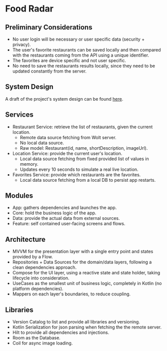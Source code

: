 
Food Radar
==================

## Preliminary Considerations

- No user login will be necessary or user specific data (security + privacy).
- The user's favorite restaurants can be saved locally and then compared with the restaurants coming from the API using a unique identifier.
- The favorites are device specific and not user specific.
- No need to save the restaurants results locally, since they need to be updated constantly from the server.

## System Design

A draft of the project's system design can be found [here](system_design.jpeg).

## Services

- Restaurant Service: retrieve the list of restaurants, given the current location.
    - Remote data source fetching from Wolt server.
    - No local data source.
    - Raw model: Restaurant(id, name, shortDescription, imageUrl).
- Location Service: provide the current user's location.
    - Local data source fetching from fixed provided list of values in memory.
    - Updates every 10 seconds to simulate a real live location.
- Favorites Service: provide which restaurants are the favorites.
    - Local data source fetching from a local DB to persist app restarts.

## Modules

- App: gathers dependencies and launches the app.
- Core: hold the business logic of the app.
- Data: provide the actual data from external sources.
- Feature: self contained user-facing screens and flows.

## Architecture

- MVVM for the presentation layer with a single entry point and states provided by a Flow.
- Repositories + Data Sources for the domain/data layers, following a clean dependencies approach.
- Compose for the UI layer, using a reactive state and state holder, taking lifecycle into consideration.
- UseCases as the smallest unit of business logic, completely in Kotlin (no platform dependencies).
- Mappers on each layer's boundaries, to reduce coupling.

## Libraries

- Version Catalog to list and provide all libraries and versioning.
- Kotlin Serialization for json parsing when fetching the the remote server.
- Hilt to provide all dependencies and injections.
- Room as the Database.
- Coil for async image loading.